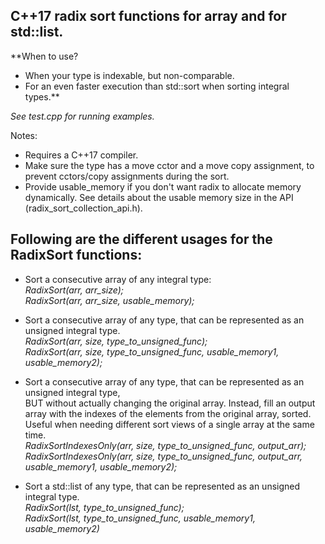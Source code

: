 C++17 radix sort functions for array and for std::list.  
-------------------------------------------------------------------------------------------

**When to use?
- When your type is indexable, but non-comparable.
- For an even faster execution than std::sort when sorting integral types.**  

*See test.cpp for running examples.*

Notes:  
  - Requires a C++17 compiler.
  - Make sure the type has a move cctor and a move copy assignment, to prevent cctors/copy assignments during the sort.  
  - Provide usable_memory if you don't want radix to allocate memory dynamically. 
    See details about the usable memory size in the API (radix_sort_collection_api.h).  

Following are the different usages for the RadixSort functions:
---------------------------------------------------------------

- Sort a consecutive array of any integral type:  
  *RadixSort(arr, arr_size);  
  RadixSort(arr, arr_size, usable_memory);*

- Sort a consecutive array of any type, that can be represented as an unsigned integral type.  
  *RadixSort(arr, size, type_to_unsigned_func);  
  RadixSort(arr, size, type_to_unsigned_func, usable_memory1, usable_memory2);*

- Sort a consecutive array of any type, that can be represented as an unsigned integral type,  
  BUT without actually changing the original array. Instead, fill an output  
  array with the indexes of the elements from the original array, sorted.  
  Useful when needing different sort views of a single array at the same time.  
  *RadixSortIndexesOnly(arr, size, type_to_unsigned_func, output_arr);  
  RadixSortIndexesOnly(arr, size, type_to_unsigned_func, output_arr, usable_memory1, usable_memory2);*

- Sort a std::list of any type, that can be represented as an unsigned integral type.  
  *RadixSort(lst, type_to_unsigned_func);  
  RadixSort(lst, type_to_unsigned_func, usable_memory1, usable_memory2)*
  
